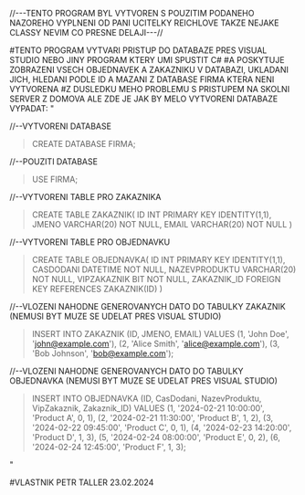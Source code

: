 //---TENTO PROGRAM BYL VYTVOREN S POUZITIM PODANEHO NAZOREHO VYPLNENI OD PANI UCITELKY REICHLOVE TAKZE NEJAKE CLASSY NEVIM CO PRESNE DELAJI---//

#TENTO PROGRAM VYTVARI PRISTUP DO DATABAZE PRES VISUAL STUDIO NEBO JINY PROGRAM KTERY UMI SPUSTIT C#
#A POSKYTUJE ZOBRAZENI VSECH OBJEDNAVEK A ZAKAZNIKU V DATABAZI, UKLADANI JICH, HLEDANI PODLE ID A MAZANI Z DATABASE FIRMA KTERA NENI VYTVORENA 
#Z DUSLEDKU MEHO PROBLEMU S PRISTUPEM NA SKOLNI SERVER Z DOMOVA ALE ZDE JE JAK BY MELO VYTVORENI DATABAZE VYPADAT:
"

//--VYTVORENI DATABASE
>CREATE DATABASE FIRMA;

//--POUZITI DATABASE
>USE FIRMA;

//--VYTVORENI TABLE PRO ZAKAZNIKA
>CREATE TABLE ZAKAZNIK(
>    ID INT PRIMARY KEY IDENTITY(1,1),
>    JMENO VARCHAR(20) NOT NULL,
>    EMAIL VARCHAR(20) NOT NULL
>)

//--VYTVORENI TABLE PRO OBJEDNAVKU
>CREATE TABLE OBJEDNAVKA(
>    ID INT PRIMARY KEY IDENTITY(1,1),
>    CASDODANI DATETIME NOT NULL,
>    NAZEVPRODUKTU VARCHAR(20) NOT NULL,
>    VIPZAKAZNIK BIT NOT NULL,
>    ZAKAZNIK_ID FOREIGN KEY REFERENCES ZAKAZNIK(ID)
>)

//--VLOZENI NAHODNE GENEROVANYCH DATO DO TABULKY ZAKAZNIK (NEMUSI BYT MUZE SE UDELAT PRES VISUAL STUDIO)
>INSERT INTO ZAKAZNIK (ID, JMENO, EMAIL) VALUES
>(1, 'John Doe', 'john@example.com'),
>(2, 'Alice Smith', 'alice@example.com'),
>(3, 'Bob Johnson', 'bob@example.com');

//--VLOZENI NAHODNE GENEROVANYCH DATO DO TABULKY OBJEDNAVKA (NEMUSI BYT MUZE SE UDELAT PRES VISUAL STUDIO)
>INSERT INTO OBJEDNAVKA (ID, CasDodani, NazevProduktu, VipZakaznik, Zakaznik_ID) VALUES
>(1, '2024-02-21 10:00:00', 'Product A', 0, 1),
>(2, '2024-02-21 11:30:00', 'Product B', 1, 2),
>(3, '2024-02-22 09:45:00', 'Product C', 0, 1),
>(4, '2024-02-23 14:20:00', 'Product D', 1, 3),
>(5, '2024-02-24 08:00:00', 'Product E', 0, 2),
>(6, '2024-02-24 12:45:00', 'Product F', 1, 3);

"

#VLASTNIK PETR TALLER 23.02.2024
